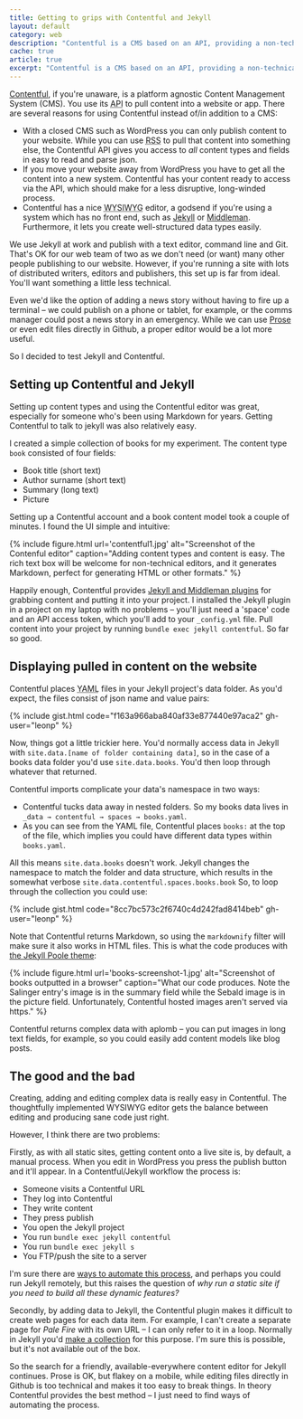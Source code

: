 ```yaml
---
title: Getting to grips with Contentful and Jekyll
layout: default
category: web
description: "Contentful is a CMS based on an API, providing a non-technical editing environment for web writers. Here's how it works with Jekyll, a static site generator."
cache: true
article: true
excerpt: "Contentful is a CMS based on an API, providing a non-technical editing environment for web writers. Here's how it works with Jekyll, a static site generator."
---
```


[Contentful](http://contentful.com), if you're unaware, is a platform agnostic Content Management System (CMS). You use its <abbr title="Application Programming Interface">API</abbr> to pull content into a website or app. There are several reasons for using Contentful instead of/in addition to a CMS:

- With a closed CMS such as WordPress you can only publish content to your website. While you can use <abbr title="Really Simple Syndication">RSS</abbr> to pull that content into something else, the Contentful API gives you access to _all_ content types and fields in easy to read and parse json.
- If you move your website away from WordPress you have to get all the content into a new system. Contentful has your content ready to access via the API, which should make for a less disruptive, long-winded process.
- Contentful has a nice <abbr title="What you see is what you get">WYSIWYG</abbr> editor, a godsend if you're using a system which has no front end, such as [Jekyll](https://jekyllrb.com) or [Middleman](https://middlemanapp.com/). Furthermore, it lets you create well-structured data types easily.

We use Jekyll at work and publish with a text editor, command line and Git. That's OK for our web team of two as we don't need (or want) many other people publishing to our website. However, if you're running a site with lots of distributed writers, editors and publishers, this set up is far from ideal. You'll want something a little less technical.

Even we'd like the option of adding a news story without having to fire up a terminal &#8211; we could publish on a phone or tablet, for example, or the comms manager could post a news story in an emergency. While we can use [Prose](http://prose.io) or even edit files directly in Github, a proper editor would be a lot more useful.

So I decided to test Jekyll and Contentful.

## Setting up Contentful and Jekyll

Setting up content types and using the Contentful editor was great, especially for someone who's been using Markdown for years. Getting Contentful to talk to jekyll was also relatively easy.

I created a simple collection of books for my experiment. The content type `book` consisted of four fields:

- Book title (short text)
- Author surname (short text)
- Summary (long text)
- Picture

Setting up a Contentful account and a book content model took a couple of minutes. I found the UI simple and intuitive:

{% include figure.html url='contentful1.jpg' alt="Screenshot of the Contenful editor" caption="Adding content types and content is easy. The rich text box will be welcome for non-technical editors, and it generates Markdown, perfect for generating HTML or other formats." %}

Happily enough, Contentful provides [Jekyll and Middleman plugins](https://www.contentful.com/ecosystem/jekyll/) for grabbing content and putting it into your project. I installed the Jekyll plugin in a project on my laptop with no problems &#8211; you'll just need a 'space' code and an API access token, which you'll add to your `_config.yml` file. Pull content into your project by running `bundle exec jekyll contentful`. So far so good.

## Displaying pulled in content on the website

Contentful places <abbr title="Yaml Ain't Markup Language">YAML</abbr> files in your Jekyll project's data folder. As you'd expect, the files consist of json name and value pairs:

{% include gist.html code="f163a966aba840af33e877440e97aca2" gh-user="leonp" %}

Now, things got a little trickier here. You'd normally access data in Jekyll with `site.data.[name of folder containing data]`, so in the case of a books data folder you'd use `site.data.books`. You'd then loop through whatever that returned.

Contentful imports complicate your data's namespace in two ways:

- Contentful tucks data away in nested folders. So my books data lives in `_data → contentful → spaces → books.yaml`.
- As you can see from the YAML file, Contentful places `books:` at the top of the file, which implies you could have different data types within `books.yaml`.

All this means `site.data.books` doesn't work. Jekyll changes the namespace to match the folder and data structure, which results in the somewhat verbose `site.data.contentful.spaces.books.book` So, to loop through the collection you could use:

{% include gist.html code="8cc7bc573c2f6740c4d242fad8414beb" gh-user="leonp" %}

Note that Contentful returns Markdown, so using the `markdownify` filter will make sure it also works in HTML files. This is what the code produces with [the Jekyll Poole theme](https://github.com/poole/poole):

{% include figure.html url='books-screenshot-1.jpg' alt="Screenshot of books outputted in a browser" caption="What our code produces. Note the Salinger entry's image is in the summary field while the Sebald image is in the picture field. Unfortunately, Contentful hosted images aren't served via https." %}

Contentful returns complex data with aplomb &#8211; you can put images in long text fields, for example, so you could easily add content models like blog posts.

## The good and the bad

Creating, adding and editing complex data is really easy in Contentful. The thoughtfully implemented WYSIWYG editor gets the balance between editing and producing sane code just right.

However, I think there are two problems:

Firstly, as with all static sites, getting content onto a live site is, by default, a manual process. When you edit in WordPress you press the publish button and it'll appear. In a Contentful/Jekyll workflow the process is:

- Someone visits a Contentful URL
- They log into Contentful
- They write content
- They press publish
- You open the Jekyll project
- You run `bundle exec jekyll contentful`
- You run `bundle exec jekyll s`
- You FTP/push the site to a server

I'm sure there are [ways to automate this process](https://www.contentful.com/developers/docs/ruby/tutorials/automated-rebuild-and-deploy-with-circleci-and-webhooks/), and perhaps you could run Jekyll remotely, but this raises the question of _why run a static site if you need to build all these dynamic features?_

Secondly, by adding data to Jekyll, the Contentful plugin makes it difficult to create web pages for each data item. For example, I can't create a separate page for <cite>Pale Fire</cite> with its own URL &#8211; I can only refer to it in a loop. Normally in Jekyll you'd [make a collection](https://jekyllrb.com/docs/collections/) for this purpose. I'm sure this is possible, but it's not available out of the box.

So the search for a friendly, available-everywhere content editor for Jekyll continues. Prose is OK, but flakey on a mobile, while editing files directly in Github is too technical and makes it too easy to break things. In theory Contentful provides the best method &#8211; I just need to find ways of automating the process.
